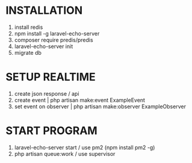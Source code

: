 INSTALLATION
============
1. install redis
2. npm install -g laravel-echo-server
3. composer require predis/predis
4. laravel-echo-server init
5. migrate db

SETUP REALTIME
==============
1. create json response / api
2. create event | php artisan make:event ExampleEvent
3. set event on observer | php artisan make:observer ExampleObserver

START PROGRAM
=============
1. laravel-echo-server start / use pm2 (npm install pm2 -g)
2. php artisan queue:work / use supervisor
